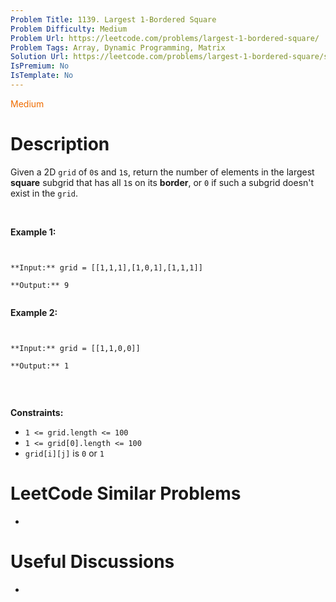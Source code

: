 ```yaml
---
Problem Title: 1139. Largest 1-Bordered Square
Problem Difficulty: Medium
Problem Url: https://leetcode.com/problems/largest-1-bordered-square/
Problem Tags: Array, Dynamic Programming, Matrix
Solution Url: https://leetcode.com/problems/largest-1-bordered-square/solution/
IsPremium: No
IsTemplate: No
---
```


<span style="color: rgb(239, 108, 0);">Medium</span>

# Description

Given a 2D `grid` of `0`s and `1`s, return the number of elements in the largest **square** subgrid that has all `1`s on its **border**, or `0` if such a subgrid doesn't exist in the `grid`.


 


**Example 1:**



```

**Input:** grid = [[1,1,1],[1,0,1],[1,1,1]]
**Output:** 9

```

**Example 2:**



```

**Input:** grid = [[1,1,0,0]]
**Output:** 1

```

 


**Constraints:**


* `1 <= grid.length <= 100`
* `1 <= grid[0].length <= 100`
* `grid[i][j]` is `0` or `1`


# LeetCode Similar Problems

- []()

# Useful Discussions

- []()
